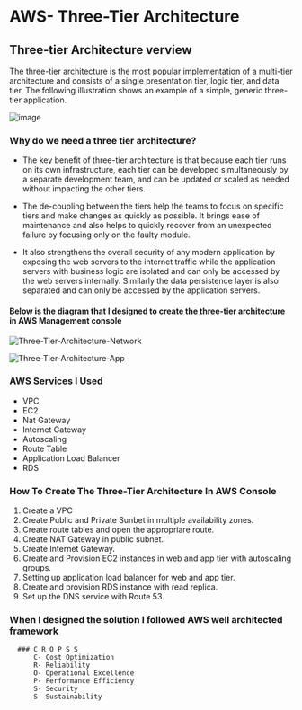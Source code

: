 # AWS- Three-Tier Architecture

##  Three-tier Architecture verview  

The three-tier architecture is the most popular implementation of a multi-tier architecture and consists of a single presentation tier, logic tier, and data tier. The following illustration shows an example of a simple, generic three-tier application.

![image](https://user-images.githubusercontent.com/75151805/161612792-71ea1a41-8e3c-483a-ab47-1a12b3539a0a.png)

### Why do we need a three tier architecture? 
* The key benefit of three-tier architecture is that because each tier runs on its own infrastructure, each tier can be developed simultaneously by a separate development team, and can be updated or scaled as needed without impacting the other tiers.

* The de-coupling between the tiers help the teams to focus on specific tiers and make changes as quickly as possible. It brings ease of maintenance and also helps to quickly recover from an unexpected failure by focusing only on the faulty module.

* It also strengthens the overall security of any modern application by exposing the web servers to the internet traffic while the application servers with business logic are isolated and can only be accessed by the web servers internally. Similarly the data persistence layer is also separated and can only be accessed by the application servers.

#### Below is the diagram that I designed to create the three-tier architecture in AWS Management console

![Three-Tier-Architecture-Network](https://user-images.githubusercontent.com/75151805/161828591-5274b05b-7c14-473a-8882-8fb9db067b45.png)


![Three-Tier-Architecture-App](https://user-images.githubusercontent.com/75151805/161828711-744b7135-8436-46e1-8fee-d8fa57015e8d.png)

### AWS Services I Used 

* VPC
* EC2
* Nat Gateway
* Internet Gateway
* Autoscaling
* Route Table
* Application Load Balancer
* RDS

### How To Create The Three-Tier Architecture In AWS Console
 1. Create a VPC
 2. Create Public and Private Sunbet in multiple availability zones.
 3. Create route tables and open the appropriare route.
 4. Create NAT Gateway in public subnet.
 5. Create Internet Gateway.
 6. Create and Provision EC2 instances in web and app tier with autoscaling groups.
 7. Setting up application load balancer for web and app tier.
 8. Create and provision RDS instance with read replica.
 9. Set up the DNS service with Route 53.
 
 ### When I designed the solution I followed AWS well architected framework
      ### C R O P S S
          C- Cost Optimization
          R- Reliability
          O- Operational Excellence
          P- Performance Efficiency
          S- Security
          S- Sustainability
